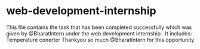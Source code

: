 # web-development-internship
This file contains the task that has been completed successfully which was given by @BharatIntern under the web development internship .
It includes:
 Temperature conerter
   Thankyou so much @BharatIntern for this opportunity
